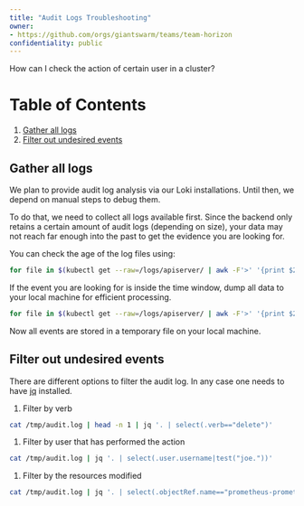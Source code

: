```yaml
---
title: "Audit Logs Troubleshooting"
owner:
- https://github.com/orgs/giantswarm/teams/team-horizon
confidentiality: public
---
```


How can I check the action of certain user in a cluster?

# Table of Contents
1. [Gather all logs](#Gather-all-logs)
1. [Filter out undesired events](#Filter-out-undesired-events)

## Gather all logs

We plan to provide audit log analysis via our Loki installations. Until then, we depend on manual steps to debug them.

To do that, we need to collect all logs available first. Since the backend only retains a certain amount of audit logs (depending on size), your data may not reach far enough into the past to get the evidence you are looking for.

You can check the age of the log files using:
```bash
for file in $(kubectl get --raw=/logs/apiserver/ | awk -F'>' '{print $2}' | sed 's/<\/a$//' ); do echo $file; done
```

If the event you are looking for is inside the time window, dump all data to your local machine for efficient processing.

```bash
for file in $(kubectl get --raw=/logs/apiserver/ | awk -F'>' '{print $2}' | sed 's/<\/a$//' ); do kubectl get --raw=/logs/apiserver/$file 2>/dev/null >> /tmp/audit.log ; done
```

Now all events are stored in a temporary file on your local machine.

## Filter out undesired events

There are different options to filter the audit log. In any case one needs to have [jq](https://github.com/jqlang/jq) installed.

1. Filter by verb

```bash
cat /tmp/audit.log | head -n 1 | jq '. | select(.verb=="delete")'
```

1. Filter by user that has performed the action

```bash
cat /tmp/audit.log | jq '. | select(.user.username|test("joe."))'
```

1. Filter by the resources modified

```bash
cat /tmp/audit.log | jq '. | select(.objectRef.name=="prometheus-prometheus-exporters-tls-assets")'
```
